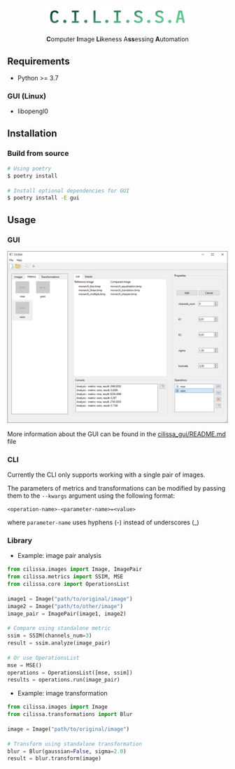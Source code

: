 <p align="center">
    <img src="docs/logo.png" width="328">
    <p align="center"><strong>C</strong>omputer <strong>I</strong>mage <strong>Li</strong>keness A<strong>ss</strong>essing <strong>A</strong>utomation</p>
</p>

## Requirements

* Python >= 3.7

### GUI (Linux)

* libopengl0

## Installation

### Build from source

```bash
# Using poetry
$ poetry install

# Install optional dependencies for GUI
$ poetry install -E gui
```

## Usage

### GUI

<p align="center">
    <img src="docs/gui_window.png">
</p>

More information about the GUI can be found in the [cilissa_gui/README.md](cilissa_gui/README.md) file

### CLI

Currently the CLI only supports working with a single pair of images.

The parameters of metrics and transformations can be modified by passing them to the `--kwargs` argument using the following format:
```
<operation-name>-<parameter-name>=<value>
``` 
where `parameter-name` uses hyphens (-) instead of underscores (_)

### Library

* Example: image pair analysis

```python
from cilissa.images import Image, ImagePair
from cilissa.metrics import SSIM, MSE
from cilissa.core import OperationsList

image1 = Image("path/to/original/image")
image2 = Image("path/to/other/image")
image_pair = ImagePair(image1, image2)

# Compare using standalone metric
ssim = SSIM(channels_num=3)
result = ssim.analyze(image_pair)

# Or use OperationsList
mse = MSE()
operations = OperationsList([mse, ssim])
results = operations.run(image_pair)
```

* Example: image transformation
```python
from cilissa.images import Image
from cilissa.transformations import Blur

image = Image("path/to/original/image")

# Transform using standalone transformation
blur = Blur(gaussian=False, sigma=2.0)
result = blur.transform(image)
```
